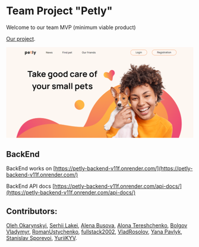 # Team Project "Petly"

Welcome to our team MVP (minimum viable product)

[Our project](https://okarynskyi.github.io/team-project-petly-frontend/).

![Home page](./assets/home.png)

## BackEnd

BackEnd works on
[https://petly-backend-v11f.onrender.com/](https://petly-backend-v11f.onrender.com/)

BackEnd API docs
[https://petly-backend-v11f.onrender.com/api-docs/](https://petly-backend-v11f.onrender.com/api-docs/)

## Contributors:

[Oleh Okarynskyi](https://github.com/okarynskyi),
[Serhii Lakei](https://github.com/Lakei87),
[Alena Busova](https://github.com/al-busova),
[Alona Tereshchenko](https://github.com/Alena-007),
[Bolgov Vladymyr](https://github.com/VladymyrBolgov),
[RomanUstychenko](https://github.com/RomanUstychenko),
[fullstack2002](https://github.com/fullstack2002),
[VladRosolov](https://github.com/VladRosolov),
[Yana Pavlyk](https://github.com/YanaPav),
[Stanislav Sporevoi](https://github.com/sporevois),
[YuriiKYV](https://github.com/YuriiKYV).
